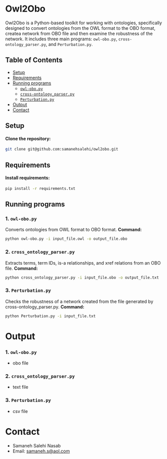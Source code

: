 # Owl2Obo

Owl2Obo is a Python-based toolkit for working with ontologies, specifically designed to convert ontologies from the OWL format to the OBO format, createa network from OBO file and then examine the robustness of the network. It includes three main programs: `owl-obo.py`, `cross-ontology_parser.py`, and `Perturbation.py`.

## Table of Contents
- [Setup](#setup)
- [Requirements](#requirements)
- [Running programs](#running)
  - [`owl-obo.py`](#1-owl-obopy)
  - [`cross-ontology_parser.py`](#2-cross_ontology_parserpy)
  - [`Perturbation.py`](#3-perturbationpy)
- [Output](#output)
- [Contact](#contact)

## Setup
#### Clone the repository:
```bash
git clone git@github.com:samanehsalehi/owl2obo.git
```
## Requirements
#### Install requirements:
```bash
pip install -r requirements.txt
```
## Running programs

### 1. `owl-obo.py`

Converts ontologies from OWL format to OBO format.
**Command:**
```bash
python owl-obo.py -i input_file.owl -o output_file.obo
```
### 2. `cross_ontology_parser.py`
Extracts terms, term IDs, is-a relationships, and xref relations from an OBO file.
**Command:**
```bash
python cross_ontology_parser.py -i input_file.obo -o output_file.txt
```
### 3. `Perturbation.py`
Checks the robustness of a network created from the file generated by cross-ontology_parser.py.
**Command:**
```bash
python Perturbation.py -i input_file.txt
```
# Output
### 1. `owl-obo.py`
- obo file 
### 2. `cross_ontology_parser.py`
- text file
### 3. `Perturbation.py`
- csv file

# Contact
- Samaneh Salehi Nasab
- Email: samaneh.s@aol.com
